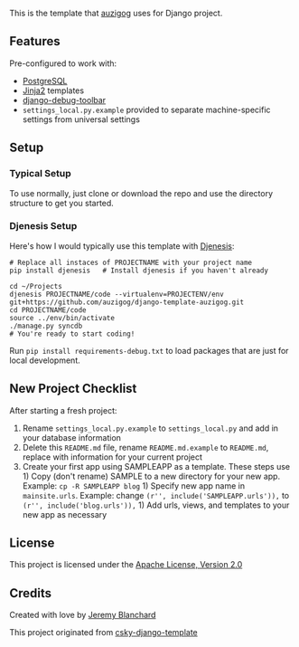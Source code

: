 This is the template that [auzigog](http://github.com/auzigog/) uses for Django project.

## Features
Pre-configured to work with:

  * [PostgreSQL](http://www.postgresql.org/)
  * [Jinja2](http://jinja.pocoo.org/docs/) templates
  * [django-debug-toolbar](http://github.com/django-debug-toolbar/django-debug-toolbar)
  * `settings_local.py.example` provided to separate machine-specific settings from universal settings


## Setup
### Typical Setup
To use normally, just clone or download the repo and use the directory structure to get you started.

### Djenesis Setup
Here's how I would typically use this template with [Djenesis](http://github.com/concentricsky/djenesis):

    # Replace all instaces of PROJECTNAME with your project name
    pip install djenesis   # Install djenesis if you haven't already

    cd ~/Projects
    djenesis PROJECTNAME/code --virtualenv=PROJECTENV/env git+https://github.com/auzigog/django-template-auzigog.git
    cd PROJECTNAME/code
    source ../env/bin/activate
    ./manage.py syncdb
    # You're ready to start coding!

Run `pip install requirements-debug.txt` to load packages that are just for local development.


## New Project Checklist
After starting a fresh project:

  1) Rename `settings_local.py.example` to `settings_local.py` and add in your database information
  1) Delete this `README.md` file, rename `README.md.example` to `README.md`, replace with information for your current project
  1) Create your first app using SAMPLEAPP as a template. These steps use
    1) Copy (don't rename) SAMPLE to a new directory for your new app. Example: `cp -R SAMPLEAPP blog`
    1) Specify new app name in `mainsite.urls`. Example: change `(r'', include('SAMPLEAPP.urls')),` to `(r'', include('blog.urls')),`
    1) Add urls, views, and templates to your new app as necessary


## License
This project is licensed under the [Apache License, Version 2.0](http://www.apache.org/licenses/LICENSE-2.0)


## Credits
Created with love by [Jeremy Blanchard](http://blanchardjeremy.com)

This project originated from [csky-django-template](https://github.com/concentricsky/csky-django-template)